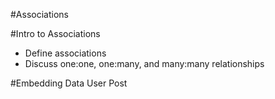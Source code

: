 #Associations

#Intro to Associations
* Define associations
* Discuss one:one, one:many, and many:many relationships

#Embedding Data
User
Post